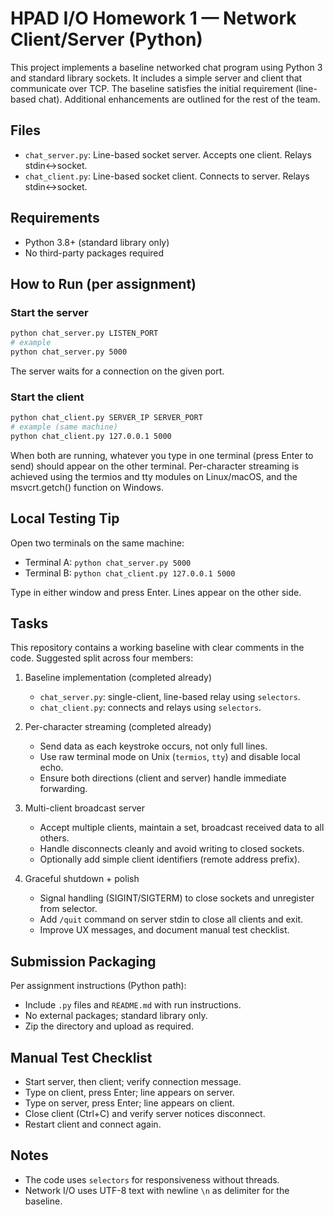 # HPAD I/O Homework 1 — Network Client/Server (Python)

This project implements a baseline networked chat program using Python 3 and standard library sockets. It includes a simple server and client that communicate over TCP. The baseline satisfies the initial requirement (line-based chat). Additional enhancements are outlined for the rest of the team.

## Files
- `chat_server.py`: Line-based socket server. Accepts one client. Relays stdin<->socket.
- `chat_client.py`: Line-based socket client. Connects to server. Relays stdin<->socket.

## Requirements
- Python 3.8+ (standard library only)
- No third-party packages required

## How to Run (per assignment)

### Start the server
```bash
python chat_server.py LISTEN_PORT
# example
python chat_server.py 5000
```

The server waits for a connection on the given port.

### Start the client
```bash
python chat_client.py SERVER_IP SERVER_PORT
# example (same machine)
python chat_client.py 127.0.0.1 5000
```

When both are running, whatever you type in one terminal (press Enter to send) should appear on the other terminal.
Per-character streaming is achieved using the termios and tty modules on Linux/macOS, and the msvcrt.getch() function on Windows.

## Local Testing Tip
Open two terminals on the same machine:
- Terminal A: `python chat_server.py 5000`
- Terminal B: `python chat_client.py 127.0.0.1 5000`

Type in either window and press Enter. Lines appear on the other side.

## Tasks
This repository contains a working baseline with clear comments in the code. Suggested split across four members:

1) Baseline implementation (completed already)
   - `chat_server.py`: single-client, line-based relay using `selectors`.
   - `chat_client.py`: connects and relays using `selectors`.

2) Per-character streaming (completed already)
   - Send data as each keystroke occurs, not only full lines.
   - Use raw terminal mode on Unix (`termios`, `tty`) and disable local echo.
   - Ensure both directions (client and server) handle immediate forwarding.

3) Multi-client broadcast server 
   - Accept multiple clients, maintain a set, broadcast received data to all others.
   - Handle disconnects cleanly and avoid writing to closed sockets.
   - Optionally add simple client identifiers (remote address prefix).

4) Graceful shutdown + polish 
   - Signal handling (SIGINT/SIGTERM) to close sockets and unregister from selector.
   - Add `/quit` command on server stdin to close all clients and exit.
   - Improve UX messages, and document manual test checklist.

## Submission Packaging
Per assignment instructions (Python path):
- Include `.py` files and `README.md` with run instructions.
- No external packages; standard library only.
- Zip the directory and upload as required.

## Manual Test Checklist
- Start server, then client; verify connection message.
- Type on client, press Enter; line appears on server.
- Type on server, press Enter; line appears on client.
- Close client (Ctrl+C) and verify server notices disconnect.
- Restart client and connect again.

## Notes
- The code uses `selectors` for responsiveness without threads.
- Network I/O uses UTF-8 text with newline `\n` as delimiter for the baseline.
